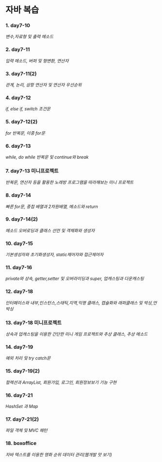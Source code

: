 # 자바 복습  
  
### 1. day7-10
*변수,자료형 및 출력 메소드*
  
### 2. day7-11
*입력 메소드, 버퍼 및 형변환, 연산자*  
  
### 3. day7-11(2)   
*관계, 논리, 삼항 연산자 및 연산자 우선순위*  
  
### 4. day7-12  
*if, else if, switch 조건문*  
  
### 5. day7-12(2)  
*for 반복문, 이중 for문*  
  
### 6. day7-13  
*while, do while 반복문 및 continue와 break*  
  
### 7. day7-13 미니프로젝트  
*반복문, 연산자 등을 활용한 노래방 프로그램을 따라해보는 미니 프로젝트*  
  
### 8. day7-14  
*빠른 for문, 중첩 배열과 2차원배열, 메소드와 return*  
  
### 9. day7-14(2)
*메소드 오버로딩과 클래스 선언 및 객체화와 생성자*  
  
### 10. day7-15  
*기본생성자와 초기화생성자, static제어자와 접근제어자*  
  
### 11. day7-16  
*private와 상속, getter,setter 및 오버라이딩과 super, 업캐스팅과 다운캐스팅*  
  
### 12. day7-18  
*인터페이스와 내부,인스턴스,스태틱,지역,익명 클래스, 캡슐화와 래퍼클래스 및 박싱,언박싱*  
  
### 13. day7-18 미니프로젝트  
*상속과 업캐스팅을 이용한 간단한 미니 게임 프로젝트와 추상 클래스, 추상 메소드*  
  
### 14. day7-19  
*예외 처리 및 try catch문*  
  
### 15. day7-19(2)  
*컬렉션과 ArrayList, 회원가입, 로그인, 회원정보보기 기능 구현*  
  
### 16. day7-21  
*HashSet 과 Map*  
  
### 17. day7-21(2)  
*파일 객체 및 MVC 패턴*  
  
### 18. boxoffice  
*자바 텍스트를 이용한 영화 순위 데이터 관리(웹개발 맛 보기)*  
  
  


